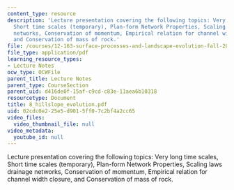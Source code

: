 ```yaml
---
content_type: resource
description: 'Lecture presentation covering the following topics: Very long time scales,
  Short time scales (temporary), Plan-form Network Properties, Scaling laws drainage
  networks, Conservation of momentum, Empirical relation for channel width closure,
  and Conservation of mass of rock.'
file: /courses/12-163-surface-processes-and-landscape-evolution-fall-2004/02cdc0e225e5d9015ff07c2bf4a2cc65_8_hillslope_evolution.pdf
file_type: application/pdf
learning_resource_types:
- Lecture Notes
ocw_type: OCWFile
parent_title: Lecture Notes
parent_type: CourseSection
parent_uid: d416de0f-15af-c9cd-c83e-11aea6b10318
resourcetype: Document
title: 8_hillslope_evolution.pdf
uid: 02cdc0e2-25e5-d901-5ff0-7c2bf4a2cc65
video_files:
  video_thumbnail_file: null
video_metadata:
  youtube_id: null
---
```

Lecture presentation covering the following topics: Very long time scales, Short time scales (temporary), Plan-form Network Properties, Scaling laws drainage networks, Conservation of momentum, Empirical relation for channel width closure, and Conservation of mass of rock.

